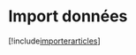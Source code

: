 # Import données

[!include[importerarticles](importdonnees.importerarticles.autogen.md)]




































































































